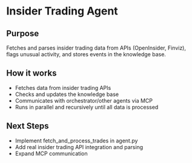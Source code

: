 # Insider Trading Agent

## Purpose
Fetches and parses insider trading data from APIs (OpenInsider, Finviz), flags unusual activity, and stores events in the knowledge base.

## How it works
- Fetches data from insider trading APIs
- Checks and updates the knowledge base
- Communicates with orchestrator/other agents via MCP
- Runs in parallel and recursively until all data is processed

## Next Steps
- Implement fetch_and_process_trades in agent.py
- Add real insider trading API integration and parsing
- Expand MCP communication 